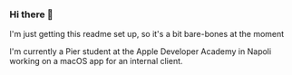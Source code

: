 ### Hi there 👋

I'm just getting this readme set up, so it's a bit bare-bones at the moment

I'm currently a Pier student at the Apple Developer Academy in Napoli working on a macOS app for an internal client. 
